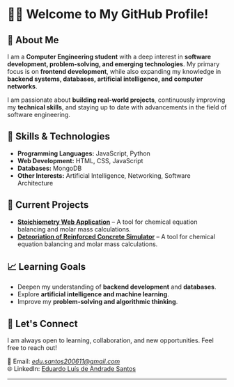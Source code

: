 # 👨‍💻 Welcome to My GitHub Profile!

## 📌 About Me  
I am a **Computer Engineering student** with a deep interest in **software development, problem-solving, and emerging technologies**. My primary focus is on **frontend development**, while also expanding my knowledge in **backend systems, databases, artificial intelligence, and computer networks**.

I am passionate about **building real-world projects**, continuously improving my **technical skills**, and staying up to date with advancements in the field of software engineering.

## 🔧 Skills & Technologies  
- **Programming Languages:** JavaScript, Python  
- **Web Development:** HTML, CSS, JavaScript  
- **Databases:** MongoDB  
- **Other Interests:** Artificial Intelligence, Networking, Software Architecture  

## 🚀 Current Projects  
- **[Stoichiometry Web Application](https://github.com/snt94)** – A tool for chemical equation balancing and molar mass calculations.  
- **[Deteoriation of Reinforced Concrete Simulator](https://github.com/snt94)** – A tool for chemical equation balancing and molar mass calculations.  

## 📈 Learning Goals  
- Deepen my understanding of **backend development** and **databases**.  
- Explore **artificial intelligence and machine learning**.  
- Improve my **problem-solving and algorithmic thinking**.  

## 📩 Let's Connect  
I am always open to learning, collaboration, and new opportunities. Feel free to reach out!  

📧 Email: *edu.santos200611@gmail.com*  
🌐 LinkedIn: [Eduardo Luís de Andrade Santos](https://www.linkedin.com/in/eduardo-luis-de-andrade-santos)  

---
<!---
snt94/snt94 is a ✨ special ✨ repository because its `README.md` (this file) appears on your GitHub profile.
You can click the Preview link to take a look at your changes.
--->
